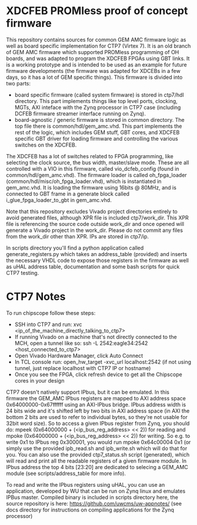 XDCFEB PROMless proof of concept firmware
========================

This repository contains sources for common GEM AMC firmware logic as well as board specific implementation for CTP7 (Virtex 7). It is an old branch of GEM AMC firmware which supported PROMless programming of OH boards, and was adapted to program the XDCFEB FPGAs using GBT links. It is a working prototype and is intended to be used as an example for future firmware developments (the firmware was adapted for XDCEBs in a few days, so it has a lot of GEM specific things).
This firmware is divided into two parts:
   * board specific firmware (called system firmware) is stored in ctp7/hdl directory. This part implements things like top level ports, clocking, MGTs, AXI inteface with the Zynq processor in CTP7 case (including DCFEB firmware streamer interface running on Zynq).
   * board-agnostic / generic firmware is stored in common directory. The top file there is common/hdl/gem_amc.vhd. This part implements the rest of the logic, which includes GEM stuff, GBT cores, and XDCFEB specific GBT driver for loading firmware and controlling the various switches on the XDCFEB.

The XDCFEB has a lot of switches related to FPGA programming, like selecting the clock source, the bus width, master/slave mode. These are all controlled with a VIO in this firmware, called vio_dcfeb_config (found in common/hdl/gem_amc.vhd).
The firmware loader is called oh_fpga_loader (common/hdl/misc/oh_fpga_loader.vhd), which is instantiated in gem_amc.vhd. It is loading the firmware using 16bits @ 80MHz, and is connected to GBT frame in a generate block called i_glue_fpga_loader_to_gbt in gem_amc.vhd.

Note that this repository excludes Vivado project directories entirely to avoid generated files, although XPR file is included ctp7/work_dir. This XPR file is referencing the source code outside work_dir and once opened will generate a Vivado project in the work_dir. Please do not commit any files from the work_dir other than XPR. IPs are stored in ctp7/ip. 

In scripts directory you'll find a python application called generate_registers.py which takes an address_table (provided) and inserts the necessary VHDL code to expose those registers in the firmware as well as uHAL address table, documentation and some bash scripts for quick CTP7 testing.

CTP7 Notes
==========

To run chipscope follow these steps:
   * SSH into CTP7 and run: xvc \<ip_of_the_machine_directly_talking_to_ctp7\>
   * If running Vivado on a machine that's not directly connected to the MCH, open a tunnel like so: ssh -L 2542:eagle34:2542 \<host_connected_to_ctp7\>
   * Open Vivado Hardware Manager, click Auto Connect
   * In TCL console run: open_hw_target -xvc_url localhost:2542 (if not using tunnel, just replace localhost with CTP7 IP or hostname)
   * Once you see the FPGA, click refresh device to get all the Chipscope cores in your design

CTP7 doesn't natively support IPbus, but it can be emulated. In this firmware the GEM_AMC IPbus registers are mapped to AXI address space 0x64000000-0x67ffffff using an AXI-IPbus bridge. IPbus address width is 24 bits wide and it's shifted left by two bits in AXI address space (in AXI the bottom 2 bits are used to refer to individual bytes, so they're not usable for 32bit word size). So to access a given IPbus register from Zynq, you should do: mpeek (0x64000000 + (\<ip_bus_reg_address\> \<\< 2)) for reading and mpoke (0x64000000 + (\<ip_bus_reg_address\> \<\< 2)) for writing. So e.g. to write 0x1 to IPbus reg 0x300001, you would run mpoke 0x64c00004 0x1 (or simply use the provided ipb_read.sh and ipb_write.sh which will do that for you. You can also use the provided ctp7_status.sh script (generated), which will read and print all the readable registers of a given firmware module. In IPbus address the top 4 bits [23:20] are dedicated to selecing a GEM_AMC module (see scripts/address_table for more info).

To read and write the IPbus registers using uHAL, you can use an application, developed by WU that can be run on Zynq linux and emulates IPBus master. Compiled binary is included in scripts directory here, the source repository is here: https://github.com/uwcms/uw-appnotes/  (see docs directory for instructions on compiling applications for the Zynq processor)
